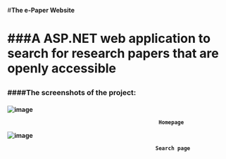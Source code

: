 #**The e-Paper Website**<h1>

###A ASP.NET web application to search for research papers that are openly accessible<h3>

####The screenshots of the project:<h4>

![image](https://user-images.githubusercontent.com/67873006/130229302-129777a4-4085-4bc5-8794-c07ca4783013.png)
  
                                                    Homepage
  
  
  

![image](https://user-images.githubusercontent.com/67873006/130229448-7bf21c5b-0e0c-4b3c-b632-765e7b5bfbfd.png)
  
                                                   Search page
